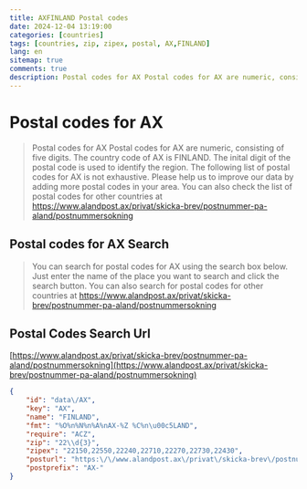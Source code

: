 ```yaml
---
title: AXFINLAND Postal codes 
date: 2024-12-04 13:19:00
categories: [countries]
tags: [countries, zip, zipex, postal, AX,FINLAND]
lang: en
sitemap: true
comments: true
description: Postal codes for AX Postal codes for AX are numeric, consisting of five digits. The country code of AX is FINLAND. The inital digit of the postal code is used to identify the region. The following list of postal codes for AX is not exhaustive. Please help us to improve our data by adding more postal codes in your area. You can also check the list of postal codes for other countries at https://www.alandpost.ax/privat/skicka-brev/postnummer-pa-aland/postnummersokning
---
```


# Postal codes for AX
> Postal codes for AX Postal codes for AX are numeric, consisting of five digits. The country code of AX is FINLAND. The inital digit of the postal code is used to identify the region. The following list of postal codes for AX is not exhaustive. Please help us to improve our data by adding more postal codes in your area. You can also check the list of postal codes for other countries at https://www.alandpost.ax/privat/skicka-brev/postnummer-pa-aland/postnummersokning

## Postal codes for AX Search 
> You can search for postal codes for AX using the search box below. Just enter the name of the place you want to search and click the search button. You can also search for postal codes for other countries at https://www.alandpost.ax/privat/skicka-brev/postnummer-pa-aland/postnummersokning

## Postal Codes Search Url

[https://www.alandpost.ax/privat/skicka-brev/postnummer-pa-aland/postnummersokning](https://www.alandpost.ax/privat/skicka-brev/postnummer-pa-aland/postnummersokning)
```json
{
    "id": "data\/AX",
    "key": "AX",
    "name": "FINLAND",
    "fmt": "%O%n%N%n%A%nAX-%Z %C%n\u00c5LAND",
    "require": "ACZ",
    "zip": "22\\d{3}",
    "zipex": "22150,22550,22240,22710,22270,22730,22430",
    "posturl": "https:\/\/www.alandpost.ax\/privat\/skicka-brev\/postnummer-pa-aland\/postnummersokning",
    "postprefix": "AX-"
}
```

